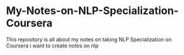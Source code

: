 # My-Notes-on-NLP-Specialization-Coursera
This repository is all about my notes on taking NLP Specialization on Coursera 
i want to create notes on nlp
